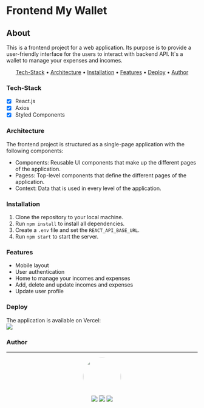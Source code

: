 # Frontend My Wallet

## About

<p>
    This is a frontend project for a web application. Its purpose is to provide a user-friendly interface for the users to interact with backend API. It`s a wallet to manage your expenses and incomes.
</p>

<p align="center">
    <a href="#tech-stack">Tech-Stack</a> •
    <a href="#tech-stack">Architecture</a> •
    <a href="#tech-stack">Installation</a> •
    <a href="#tech-stack">Features</a> •
    <a href="#deploy">Deploy</a> •
    <a href="#author">Author</a>
</p>

### Tech-Stack

- [x] React.js<br>
- [x] Axios<br>
- [x] Styled Components<br>

### Architecture

The frontend project is structured as a single-page application with the following components:
- Components: Reusable UI components that make up the different pages of the application.<br>
- Pagess: Top-level components that define the different pages of the application.<br>
- Context: Data that is used in every level of the application.<br>

### Installation

1. Clone the repository to your local machine.<br>
2. Run `npm install` to install all dependencies.<br>
3. Create a `.env` file and set the `REACT_API_BASE_URL`.<br>
4. Run `npm start` to start the server.

### Features

- Mobile layout
- User authentication
- Home to manage your incomes and expenses
- Add, delete and update incomes and expenses
- Update user profile

### Deploy

The application is available on Vercel:<br>
<a href='https://mywallet-blond-kappa.vercel.app/' target="_blank" ><img src='https://img.shields.io/badge/vercel%20-%23000000.svg?&style=for-the-badge&logo=vercel&logoColor=white'></a>

### Author

---

<p align='center'> 
  <img src="https://avatars.githubusercontent.com/u/77166529?s=460&u=a50a7e5f0522d64711bf41b7414631390ae9d80" width="100px" style="border-radius: 50%"/>
  <br>
  <a href="https://www.linkedin.com/in/mateuskavamotovasconcelos/"><img src="https://img.shields.io/badge/linkedin-%230077B5.svg?&style=for-the-badge&logo=linkedin&logoColor=white"/></a>
  <a href="mailto:mateuskvasconcelos@gmail.com"><img src="https://img.shields.io/badge/gmail-D14836?&style=for-the-badge&logo=gmail&logoColor=white"/></a>
  <a href="https://github.com/mkvasconcelos"><img src="https://img.shields.io/badge/github-%23100000.svg?&style=for-the-badge&logo=github&logoColor=white" /></a>
</p>
